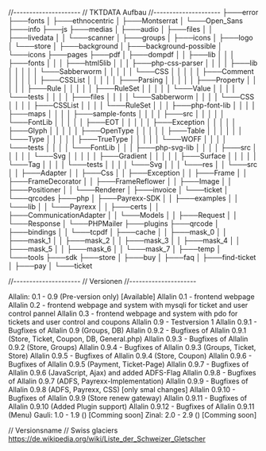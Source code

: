 //---------------------
// TKTDATA Aufbau
//---------------------
├───error
├───fonts
│   ├───ethnocentric
│   ├───Montserrat
│   └───Open_Sans
├───info
├───js
├───medias
│   ├───audio
│   ├───files
│   │   ├───livedata
│   │   └───scanner
│   ├───groups
│   ├───icons
│   ├───logo
│   └───store
│       ├───background
│       ├───background-possible
│       └───icons
├───pages
├───pdf
│   ├───dompdf
│   │   ├───lib
│   │   │   ├───fonts
│   │   │   ├───html5lib
│   │   │   ├───php-css-parser
│   │   │   │   ├───lib
│   │   │   │   │   └───Sabberworm
│   │   │   │   │       └───CSS
│   │   │   │   │           ├───Comment
│   │   │   │   │           ├───CSSList
│   │   │   │   │           ├───Parsing
│   │   │   │   │           ├───Property
│   │   │   │   │           ├───Rule
│   │   │   │   │           ├───RuleSet
│   │   │   │   │           └───Value
│   │   │   │   └───tests
│   │   │   │       ├───files
│   │   │   │       └───Sabberworm
│   │   │   │           └───CSS
│   │   │   │               ├───CSSList
│   │   │   │               └───RuleSet
│   │   │   ├───php-font-lib
│   │   │   │   ├───maps
│   │   │   │   ├───sample-fonts
│   │   │   │   ├───src
│   │   │   │   │   └───FontLib
│   │   │   │   │       ├───EOT
│   │   │   │   │       ├───Exception
│   │   │   │   │       ├───Glyph
│   │   │   │   │       ├───OpenType
│   │   │   │   │       ├───Table
│   │   │   │   │       │   └───Type
│   │   │   │   │       ├───TrueType
│   │   │   │   │       └───WOFF
│   │   │   │   └───tests
│   │   │   │       └───FontLib
│   │   │   ├───php-svg-lib
│   │   │   │   ├───src
│   │   │   │   │   └───Svg
│   │   │   │   │       ├───Gradient
│   │   │   │   │       ├───Surface
│   │   │   │   │       └───Tag
│   │   │   │   └───tests
│   │   │   │       └───Svg
│   │   │   └───res
│   │   └───src
│   │       ├───Adapter
│   │       ├───Css
│   │       ├───Exception
│   │       ├───Frame
│   │       ├───FrameDecorator
│   │       ├───FrameReflower
│   │       ├───Image
│   │       ├───Positioner
│   │       └───Renderer
│   ├───invoice
│   └───ticket
│       └───qrcodes
├───php
│   ├───Payrexx-SDK
│   │   ├───examples
│   │   └───lib
│   │       └───Payrexx
│   │           ├───certs
│   │           ├───CommunicationAdapter
│   │           └───Models
│   │               ├───Request
│   │               └───Response
│   └───PHPMailer
├───plugins
├───qrcode
│   ├───bindings
│   │   └───tcpdf
│   ├───cache
│   │   ├───mask_0
│   │   ├───mask_1
│   │   ├───mask_2
│   │   ├───mask_3
│   │   ├───mask_4
│   │   ├───mask_5
│   │   ├───mask_6
│   │   └───mask_7
│   ├───temp
│   └───tools
├───sdk
├───store
│   ├───buy
│   ├───faq
│   ├───find-ticket
│   ├───pay
│   └───ticket

//---------------------
// Versionen
//---------------------

Allalin: 0.1 - 0.9 (Pre-version only) [Available]
  Allalin 0.1 - frontend webpage
  Allalin 0.2 - frontend webpage and system with mysqli for ticket and user control pannel
  Allalin 0.3 - frontend webpage and system with pdo for tickets and user control and coupons
  Allalin 0.9 - Testversion 1
  Allalin 0.9.1 - Bugfixes of Allalin 0.9 (Groups, DB)
  Allalin 0.9.2 - Bugfixes of Allalin 0.9.1 (Store, Ticket, Coupon, DB, General.php)
  Allalin 0.9.3 - Bugfixes of Allalin 0.9.2 (Store, Groups)
  Allalin 0.9.4 - Bugfixes of Allalin 0.9.3 (Groups, Ticket, Store)
  Allalin 0.9.5 - Bugfixes of Allalin 0.9.4 (Store, Coupon)
  Allalin 0.9.6 - Bugfixes of Allalin 0.9.5 (Payment, Ticket-Page)
  Allalin 0.9.7 - Bugfixes of Allalin 0.9.6 (JavaScript, Ajax) and added ADFS-Flag
  Allalin 0.9.8 - Bugfixes of Allalin 0.9.7 (ADFS, Payrexx-Implementation)
  Allalin 0.9.9 - Bugfixes of Allalin 0.9.8 (ADFS, Payrexx, CSS) [only smal changes]
  Allalin 0.9.10 - Bugfixes of Allalin 0.9.9 (Store renew gateway)
  Allalin 0.9.11 - Bugfixes of Allalin 0.9.10 (Added Plugin support)
  Allalin 0.9.12 - Bugfixes of Allalin 0.9.11 (Menu)
Gauli: 1.0 - 1.9 () [Comming soon]
Zinal: 2.0 - 2.9 () [Comming soon]

// Versionsname //
Swiss glaciers
https://de.wikipedia.org/wiki/Liste_der_Schweizer_Gletscher
